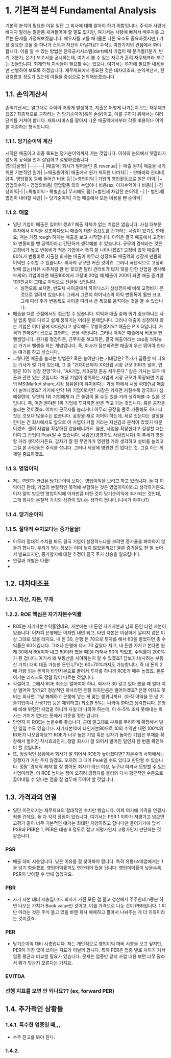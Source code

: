 # 1. 기본적 분석 Fundamental Analysis
  기본적 분석이 필요한 이유 일단 그 회사에 대해 알아야 하기 위함입니다. 주식과 사랑에 빠지지 말라는 말만큼 새겨들어야 할 말도 없지만, 여기서는 사랑에 빠져서 배우자를 고르는 문제를 가정해보겠습니다. 배우자를 고를 때 (물론 다른 요소도 중요하겠지만,) 가장 중요한 것들 중 하나가 소득과 자산이 아닐까요? 주식도 마찬가지의 관점에서 봐야 합니다. 이를 알 수 있는 방법은 전자공시시스템(dart)에서 기업이 매 분기별(1분기, 반기, 3분기, 온기) 보고서를 공시하는데, 여기서 볼 수 있는 자료가 흔히 재무제표라 부르는 것들입니다. 회계학적 지식들이 필요할 수는 있으나, 여기서는 투자에 필요한 내용들만 선별하여 보도록 하겠습니다. 재무제표에서 중요한 것은 대차대조표, 손익계산서, 현금흐름표 정도가 있는데 이들을 중심으로 논의해보겠습니다.
  
## 1.1. 손익계산서
 손익계산서는 말그대로 수익이 어떻게 발생하고, 지출은 어떻게 나가는지 보는 재무제표겠죠? 최종적으로 구하려는 건 당기순이익(혹은 손실)이고, 이를 구하기 위해서는 여러 단계를 거쳐야 합니다. 재화/서비스를 팔아서 나온 매출액에서부터 각종 비용이나 이익을 차감하는 형식입니다.

### 1.1.1. 당기순이익 계산
시작은 매출이고 최종 목표는 당기순이익까지 가는 것입니다. 이하의 논의에서 헷갈리지 않도록 공식을 먼저 삽입하고 설명하겠습니다.  
 |항목|설명|
 |---|---|
 |매출액| 회사가 벌어들인 총 revenue|
 |- 매출 원가| 매출을 내기 위한 기본적인 원가|
 |=매출총이익| 매출에서 원가 제외한 나머지|
 | - 판매비와 관리비| 급여, 영업활동 등에 들어간 비용 등|
 |=영업이익 | 기업의 영업활동으로 얻은 이익|
 |+ 영업외수익 - 영업외비용| 영업활동 외의 수입이나 비용(ex, 이자수익이나 비용)|
 |=경상이익|-|
 |+특별이익 - 특별손실| 무시해도 됨|
 |=법인세 차감전 순이익| - |
 |- 법인세| 법인이 내야할 세금|
 |= 당기순이익| 기업 매출에서 모든 비용을 뺀 순이익|
### 1.1.2. 매출
 - 일단 기업이 매출은 있어야 겠죠? 매출 자체가 없는 기업은 없습니다. 사실 대부분 투자에서 이익을 강조하다보니 매출에 대한 중요도를 간과하는 사람이 있기도 한데요, 저는 가장 rough 하게는 매출을 보고 시작합니다. 이익은 결국 매출에서 고정비와 변동비를 뺀 금액이라고 간단하게 생각해볼 수 있습니다. 규모의 경제라는 것은 고정비가 높고 변동비가 적은 기업에서 특히 잘 나타나겠죠? 고정비 없이 매출의 80%가 변동비로 지출한 회사는 매출이 아무리 성장해도 매출액의 성장세 만큼의 이익만 수취할 수 있습니다. 회사의 규모만 커진 것이죠. 그러나 극단적으로 고정비 밖에 없는(석유 시추처럼 한 번 꽂으면 달리 관리비가 많지 않을 만한 산업을 생각해보세요) 기업이라면 매출100에서 고정비 20일 때 매출이 200이 되면 매출 증가량 100만큼이 그대로 이익으로 전환될 것입니다.
    - 실전으로 보자면, 반도체 사이클에서 하이닉스가 삼성전자에 비해 고정비가 큰 것으로 알려져 있습니다. 그래서 그런지 하이닉스의 이익 변동폭이 훨씬 크고, 그에 따라 주가 변동폭도 사이클 따라서 큰 폭으로 움직이는 것을 볼 수 있습니다.
  - 매출을 다른 관점에서도 접근할 수 있습니다. 이익과 매출 중에 뭐가 중요하냐는 사실 업종 별로 다르고 쉽게 정하기는 어려운 문제입니다. 그러나 매출이 성장하지 않는 기업은 이미 끝에 다다랐다고 생각해도 무방하겠지요? 매출은 P X Q입니다. 가격과 판매량의 곱으로 표현하는 곱셈 식입니다. 그러나 이익은 매출에서 비용을 뺀 뺄셈입니다. 원가를 절감하든, 근무자를 해고하든, 결국 매출이라는 cap을 씌워놓고 거기서 뺄셈을 하는 개념입니다. 즉, 회사가 점프하려면 매출이 우선 뛰어야 한다는 얘기를 하고 싶습니다.
  - 그렇다면 매출을 늘리는 방법은? 혹은 늘어난다는 기대감은? 주가가 급등할 때 나오는 기사가 몇 가지 있는데, 그 중 "2030년까지 XX산업 시장 규모 300조 넘어, 연 평균 10% 성장 전망"이나, "AA기업, 제3공장 준공 서두른다." 같은 기사는 모두 매출과 관련 있는 것입니다. 해당 기업이 영위하는 사업의 시장 규모가 확장되면 기업의 MS(Market share,시장 점유율)이 유지된다는 가정 하에서 시장 확대만큼 매출이 늘어나겠죠? 거기에 만약 1위 기업이라면? 시장은 커지면 커질수록 양극화가 심해질텐데, 당연히 1위 기업에게 더 큰 쏠림이 올 수도 있을 거라 생각해볼 수 있을 것입니다. 즉, 어떤 분야든 1위 기업에 투자하면 반은 먹고 가는 것입니다. 혹은 공장을 늘리는 것이겠죠. 어차피 근무자를 늘리거나 아무리 공장을 풀로 가동해도 하나 더 짓는 것보다 많을수는 없습니다. 공장을 새로 지어야 하는데, 새로 짓는다는 결정을 한다는 건 회사에서도 앞으로 이 사업이 커질 거라는 자신감과 분석이 있었기 때문이겠죠. 괜히 사업을 확장하진 않을테니까요. 물론, 사업을 확장한다고 결정할 때는 이미 그 산업이 Peak일 수 있습니다. 사람은(경영자도 사람입니다) 이 추세가 영원할 거라 생각하거든요. 갑자기 잘 된 무언가가 영원할 거라 생각하고 설비를 늘리고 그걸 본 사람들은 주식을 삽니다. 그러나 세상에 영원한 건 없다는 것. 그걸 아는 게 제일 중요하겠죠.
### 1.1.3. 영업이익
 - 저는 PER과 관련된 당기순이익 보다는 영업이익을 보려고 하고 있습니다. 둘 다 이익이긴 한데, 기업의 본질적인 목적에 부합하는 것은 영업이익이라고 생각하거든요. 이자 많이 받으면 영업이익에 이자만큼 더한 것이 당기순이익에 추가되는 것인데, 그게 회사의 본질적 가치와 상관이 있냐는 생각이 듭니다.(니네가 야후냐?)  
### 1.1.4. 당기순이익
### 1.1.5. 절대적 수치보다는 증가율을!
- 아무리 절대적 수치를 봐도 결국 기업이 성장하느냐를 보려면 증가율을 봐야하지 않을까 합니다. 우리가 얻는 정보는 이미 늦지 않았을까요? 물론 증가율도 한 발 늦어서 발표되지만, 증가할지에 대한 추정이 결국 주가 상승을 일으킵니다.
- 연결과 개별은 다름!
- 
## 1.2. 대차대조표
### 1.2.1. 자산, 자본, 부채
### 1.2.2. ROE 핵심은 자기자본수익률
 - ROE는 자기자본수익률인데요, 자본에는 내 돈인 자기자본과 남의 돈인 타인 자본이 있습니다. 어차피 은행에는 이자만 내면 되고, 타인 자본은 이상하게 날리지 않은 이상 그대로 있을 테지요.
 내 돈 30, 은행 돈 70으로 투자를 해서 60을 벌었다면 총 수익률은 60%입니다. 그러나 은행에 다시 70 갚았다 치고, 내 돈만 가지고 본다면 원래 30에서 60(이자 내고 60이라 했을 때)을 더해서 90이 되었죠. 수익률이 200%가 된 겁니다.
 여기서 왜 부동산을 사야하는지 알 수 있겠죠? 담보가치(사려는 부동산 가치) 대비 대출 가능한 돈인 LTV는 60~70%까지도 가능합니다. 즉 내 돈의 2배 가량 되는 돈까지 타인자본으로 끌어서 투자를 하니까 ROE가 매우 높겠죠. 물론 여기는 리스크도 정말 많이 따르는 것입니다.
 - 각설하고, 그래서 ROE 최소는 얼마여야 하냐. 회사가 30 갖고 있다 했을 때 얼마 이상 벌어야 할까요? 정상적인 회사라면 은행 이자만큼은 벌어야겠죠? 은행 이자도 못 버는 회사면 그냥 해체하고 은행에 넣는 게 맞는 행위니까요. (아직 이익을 못 낸 기술기업이나 신생기업 등은 제외하고) 최소한 5%는 나와야 한다고 생각합니다. 은행에 비해 위험한 사업을 하니까 사실 더 나와야 하는데, 이 4~5% 조차 못해내는 회사는 가치가 없다는 뜻에서 기준을 정한 겁니다.
 -  당연히 이 ROE는 높을수록 좋습니다. 근데 말그대로 부채를 무리하게 확장해서 벌인 일일 수도 있습니다. 자기자본10에 타인자본90으로 10의 수익만 내면 100%의 ROE가 나오잖아요?? ROE가 너무 높은 기업 혹은 갑자기 높아진 기업은 부채를 확장해서 벌어진 착시효과인지, 정말 회사가 잘 되어서 벌어진 일인지 한 번쯤 확인해야 할 것입니다.
 -  또, 정상적인 상황에서 회사가 잘 되어서 ROE가 높아졌다면? 자본주의 사회에서는 경쟁자가 가만 두지 않겠죠. 오히려 그 때가 Peak일 수도 있다고 판단할 수 있습니다. 정말 '경제적 해자'를 잘 쌓아둔 회사가 아닌 이상, 누구나 따라서 모방할 수 있는 사업이라면, 이 ROE 높다는 점이 오히려 경쟁자를 불러와 다시 평균적인 수준으로 끌어내릴 수 있다는 점을 잘 염두에 두어야 할 것입니다.

## 1.3. 가격과의 연결
 - 일단 이전까지는 재무제표의 절대적인 수치만 봤습니다. 이제 여기에 가격을 연결시켜볼 건데요. 둘 다 각각 장점이 있습니다. 여기서는 PSR 1 이하가 저평가고 넘으면 고평가 같이 너무 기본적인 얘기는 최대한 지양하려고 합니다만 들어가기에 앞서 PSR과 PBR은 1, PER은 대충 8 정도로 잡고 저평가인지 고평가인지 판단하는 것 같습니다.
### PSR
 - 매출 대비 시총입니다. 낮은 이유를 잘 찾아봐야 합니다. 특히 유통/소매업에서는 1을 넘기 힘들겠죠. 영업이익률과도 연관되어 있을 겁니다. 영업이익률이 낮을수록 PSR이 낮아질 수 밖에 없겠지요.
### PBR
 - 자기 자본 대비 시총입니다. 회사가 가진 모든 걸 팔고 청산해서 주주한테 n등분 하면 나오는 가치가 Book value인 것이고, 이를 가격으로 나눈 것이 PBR입니다. 1 미만 이라는 것은 주식 들고 있을 바엔 회사 해체하고 팔아서 나눠주는 게 더 이득이라는 것이겠죠.
### PER
- 당기순이익 대비 시총입니다. 저는 개인적으로 영업이익 대비 시총을 보고 싶지만, PER이 가장 많이 쓰이는 지표가 이닐까 합니다. 특히 PER은 업종 별로 차이가 커서 업종 평균과 비교할 필요가 있습니다. 문제는 업종만 같지 사업 내용 보면 너무 달라서 뭐가 맞는지 모른다는 거지요.
### EVITDA
### 선행 지표를 보면 안 되나요?? (ex, forward PER)
## 1.4. 추가적인 상황들
### 1.4.1. 특수한 업종일 때,,,
- 수주 잔고를 봐야 한다.
### 1.4.2. 
